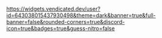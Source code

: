 https://widgets.vendicated.dev/user?id=643038015437930498&theme=dark&banner=true&full-banner=false&rounded-corners=true&discord-icon=true&badges=true&guess-nitro=false

